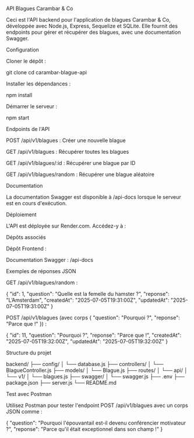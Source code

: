 API Blagues Carambar & Co

Ceci est l'API backend pour l'application de blagues Carambar & Co, développée avec Node.js, Express, Sequelize et SQLite. Elle fournit des endpoints pour gérer et récupérer des blagues, avec une documentation Swagger.

Configuration


Cloner le dépôt :

git clone <url-depot-backend>
cd carambar-blague-api



Installer les dépendances :

npm install



Démarrer le serveur :

npm start

Endpoints de l'API





POST /api/v1/blagues : Créer une nouvelle blague



GET /api/v1/blagues : Récupérer toutes les blagues



GET /api/v1/blagues/:id : Récupérer une blague par ID



GET /api/v1/blagues/random : Récupérer une blague aléatoire

Documentation

La documentation Swagger est disponible à /api-docs lorsque le serveur est en cours d'exécution.

Déploiement

L'API est déployée sur Render.com. Accédez-y à : <url-deploiement-render>

Dépôts associés





Dépôt Frontend : <url-depot-frontend>



Documentation Swagger : <url-deploiement-render>/api-docs

Exemples de réponses JSON





GET /api/v1/blagues/random :

{
  "id": 1,
  "question": "Quelle est la femelle du hamster ?",
  "reponse": "L’Amsterdam",
  "createdAt": "2025-07-05T19:31:00Z",
  "updatedAt": "2025-07-05T19:31:00Z"
}



POST /api/v1/blagues (avec corps { "question": "Pourquoi ?", "reponse": "Parce que !" }) :

{
  "id": 11,
  "question": "Pourquoi ?",
  "reponse": "Parce que !",
  "createdAt": "2025-07-05T19:32:00Z",
  "updatedAt": "2025-07-05T19:32:00Z"
}

Structure du projet

backend/
├── config/
│   └── database.js
├── controllers/
│   └── BlagueController.js
├── models/
│   └── Blague.js
├── routes/
│   └── api/
│       └── v1/
│           └── blagues.js
├── swagger/
│   └── swagger.js
├── .env
├── package.json
├── server.js
└── README.md

Test avec Postman

Utilisez Postman pour tester l'endpoint POST /api/v1/blagues avec un corps JSON comme :

{
  "question": "Pourquoi l'épouvantail est-il devenu conférencier motivateur ?",
  "reponse": "Parce qu'il était exceptionnel dans son champ !"
}